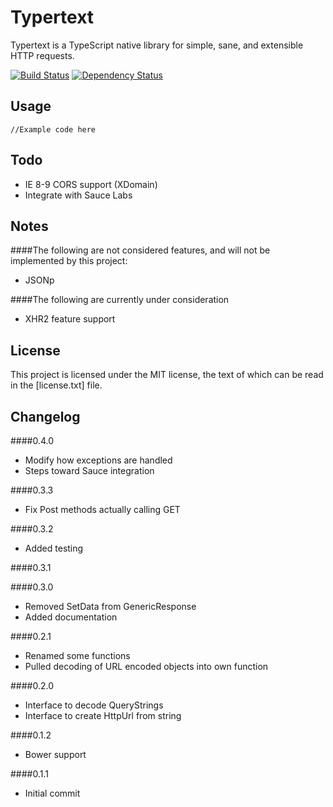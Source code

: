 Typertext
=========
Typertext is a TypeScript native library for simple, sane, and extensible HTTP requests.

[![Build Status](https://secure.travis-ci.org/terribleplan/Typertext.png?branch=master)](https://travis-ci.org/terribleplan/Typertext)
[![Dependency Status](https://gemnasium.com/terribleplan/Typertext.png)](https://gemnasium.com/terribleplan/Typertext)

Usage
-----
````
//Example code here
````

Todo
----
- IE 8-9 CORS support (XDomain)
- Integrate with Sauce Labs

Notes
-----
####The following are not considered features, and will not be implemented by this project:
- JSONp

####The following are currently under consideration
- XHR2 feature support

License
-------
This project is licensed under the MIT license, the text of which can be read in the [license.txt] file.

Changelog
---------
####0.4.0
- Modify how exceptions are handled
- Steps toward Sauce integration

####0.3.3
- Fix Post methods actually calling GET

####0.3.2
- Added testing

####0.3.1


####0.3.0
- Removed SetData from GenericResponse
- Added documentation

####0.2.1
- Renamed some functions
- Pulled decoding of URL encoded objects into own function

####0.2.0
- Interface to decode QueryStrings
- Interface to create HttpUrl from string

####0.1.2
- Bower support

####0.1.1
- Initial commit
